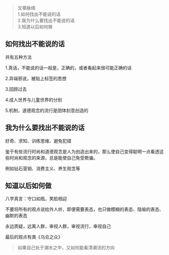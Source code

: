 >文章脉络  
>1.如何找出不能说的话  
>2.我为什么要找出不能说的话  
>3.知道以后如何做


## 如何找出不能说的话

共有五种方法

1.真话，不能说的话一般是，正确的，或者看起来很可能正确的话

2.异端邪说，被贴上标签的思想

3.回顾过去

4.成人世界与儿童世界的分别

5.机制，道德观念的流行是团体刻意创造的


## 我为什么要找出不能说的话

好奇、求知、训练思维、避免犯错  

鉴于有些流行时尚和道德观念是人为创造出来的，那么使自己变得聪明一点看透这些时尚和观念的来源，总是能使自己免受欺骗。  

例如钻石营销、消费主义、养生观念等

## 知道以后如何做

八字真言：守口如瓶，笑脸相迎

不要将所有的观点说给外人听，即便需要表态，也只做模糊的表态、隐喻的表态、幽默的表态

永远质疑，远离人群，审视人群，审视流行，审视自己  

最后的观点有类《乌合之众》

>如果自己处于潮水之中，又如何能看清潮流的方向
